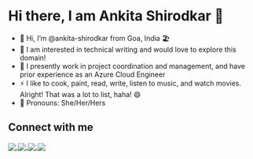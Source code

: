 # Hi there, I am Ankita Shirodkar 👋

- 👋 Hi, I’m @ankita-shirodkar from Goa, India 🏖️
- 👀 I am interested in technical writing and would love to explore this domain!
- 🌱 I presently work in project coordination and management, and have prior experience as an Azure Cloud Engineer
- ⚡ I like to cook, paint, read, write, listen to music, and watch movies. Alright! That was a lot to list, haha! 😄
- 👩 Pronouns: She/Her/Hers

## Connect with me

<!---
- [LinkedIn](https://www.linkedin.com/in/ankita-shirodkar-480b52169)
- [YouTube](https://www.youtube.com/c/AnkitasKitchenGoa/videos)
- [WordPress](https://ankitaskitchen.food.blog/)
--->

<a href="https://twitter.com/mediocreankita" target="_blank">
  <img  align="center"  src="https://img.icons8.com/color/40/twitter.png/" />
</a>

<a href="https://www.linkedin.com/in/ankita-shirodkar-480b52169" target="_blank">
  <img  align="center"  src="https://img.icons8.com/color/40/linkedin.png/" />
</a>

<a href="https://ankitaskitchen.food.blog/">
  <img  align="center"  src="https://img.icons8.com/color/40/wordpress.png/" />
</a>

<a href="https://www.youtube.com/c/AnkitasKitchenGoa/videos">
  <img  align="center"  src="https://img.icons8.com/color/40/youtube.png/" />
</a>

<!---
ankita-shirodkar/ankita-shirodkar is a ✨ special ✨ repository because its `README.md` (this file) appears on your GitHub profile.
You can click the Preview link to take a look at your changes.
--->
